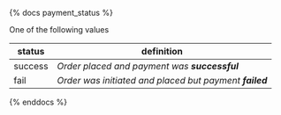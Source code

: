 {% docs payment_status %}

One of the following values

| status         | definition                                       |
|----------------|--------------------------------------------------|
| success        | _Order placed and payment was **successful**_    |
| fail           | _Order was initiated and placed but payment **failed**_|

{% enddocs %}